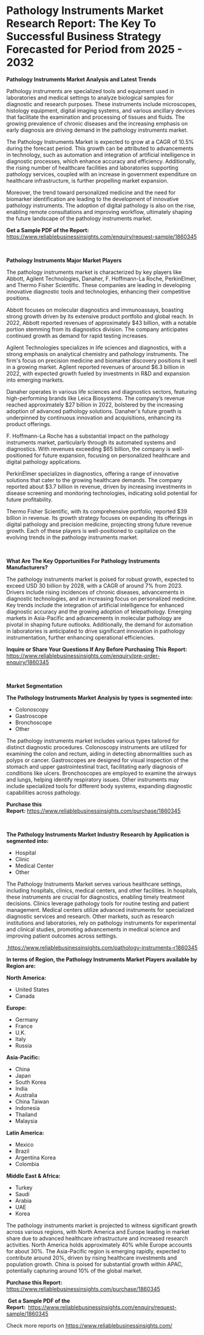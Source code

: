 <p><h1>Pathology Instruments Market Research Report: The Key To Successful Business Strategy Forecasted for Period from 2025 - 2032</h1></p><p><strong>Pathology Instruments Market Analysis and Latest Trends</strong></p>
<p><p>Pathology instruments are specialized tools and equipment used in laboratories and medical settings to analyze biological samples for diagnostic and research purposes. These instruments include microscopes, histology equipment, digital imaging systems, and various ancillary devices that facilitate the examination and processing of tissues and fluids. The growing prevalence of chronic diseases and the increasing emphasis on early diagnosis are driving demand in the pathology instruments market.</p><p>The Pathology Instruments Market is expected to grow at a CAGR of 10.5% during the forecast period. This growth can be attributed to advancements in technology, such as automation and integration of artificial intelligence in diagnostic processes, which enhance accuracy and efficiency. Additionally, the rising number of healthcare facilities and laboratories supporting pathology services, coupled with an increase in government expenditure on healthcare infrastructure, is further propelling market expansion.</p><p>Moreover, the trend toward personalized medicine and the need for biomarker identification are leading to the development of innovative pathology instruments. The adoption of digital pathology is also on the rise, enabling remote consultations and improving workflow, ultimately shaping the future landscape of the pathology instruments market.</p></p>
<p><strong>Get a Sample PDF of the Report:&nbsp;</strong> <a href="https://www.reliablebusinessinsights.com/enquiry/request-sample/1860345?utm_campaign=2769&utm_medium=2&utm_source=Github&utm_content=ia&utm_term=03032025&utm_id=pathology-instruments">https://www.reliablebusinessinsights.com/enquiry/request-sample/1860345</a></p>
<p>&nbsp;</p>
<p><strong>Pathology Instruments Major Market Players</strong></p>
<p><p>The pathology instruments market is characterized by key players like Abbott, Agilent Technologies, Danaher, F. Hoffmann-La Roche, PerkinElmer, and Thermo Fisher Scientific. These companies are leading in developing innovative diagnostic tools and technologies, enhancing their competitive positions.</p><p>Abbott focuses on molecular diagnostics and immunoassays, boasting strong growth driven by its extensive product portfolio and global reach. In 2022, Abbott reported revenues of approximately $43 billion, with a notable portion stemming from its diagnostics division. The company anticipates continued growth as demand for rapid testing increases.</p><p>Agilent Technologies specializes in life sciences and diagnostics, with a strong emphasis on analytical chemistry and pathology instruments. The firm's focus on precision medicine and biomarker discovery positions it well in a growing market. Agilent reported revenues of around $6.3 billion in 2022, with expected growth fueled by investments in R&D and expansion into emerging markets.</p><p>Danaher operates in various life sciences and diagnostics sectors, featuring high-performing brands like Leica Biosystems. The company’s revenue reached approximately $27 billion in 2022, bolstered by the increasing adoption of advanced pathology solutions. Danaher's future growth is underpinned by continuous innovation and acquisitions, enhancing its product offerings.</p><p>F. Hoffmann-La Roche has a substantial impact on the pathology instruments market, particularly through its automated systems and diagnostics. With revenues exceeding $65 billion, the company is well-positioned for future expansion, focusing on personalized healthcare and digital pathology applications.</p><p>PerkinElmer specializes in diagnostics, offering a range of innovative solutions that cater to the growing healthcare demands. The company reported about $3.7 billion in revenue, driven by increasing investments in disease screening and monitoring technologies, indicating solid potential for future profitability.</p><p>Thermo Fisher Scientific, with its comprehensive portfolio, reported $39 billion in revenue. Its growth strategy focuses on expanding its offerings in digital pathology and precision medicine, projecting strong future revenue growth. Each of these players is well-positioned to capitalize on the evolving trends in the pathology instruments market.</p></p>
<p>&nbsp;</p>
<p><strong>What Are The Key Opportunities For Pathology Instruments Manufacturers?</strong></p>
<p><p>The pathology instruments market is poised for robust growth, expected to exceed USD 30 billion by 2028, with a CAGR of around 7% from 2023. Drivers include rising incidences of chronic diseases, advancements in diagnostic technologies, and an increasing focus on personalized medicine. Key trends include the integration of artificial intelligence for enhanced diagnostic accuracy and the growing adoption of telepathology. Emerging markets in Asia-Pacific and advancements in molecular pathology are pivotal in shaping future outlooks. Additionally, the demand for automation in laboratories is anticipated to drive significant innovation in pathology instrumentation, further enhancing operational efficiencies.</p></p>
<p><strong>Inquire or Share Your Questions If Any Before Purchasing This Report:</strong> <a href="https://www.reliablebusinessinsights.com/enquiry/pre-order-enquiry/1860345?utm_campaign=2769&utm_medium=2&utm_source=Github&utm_content=ia&utm_term=03032025&utm_id=pathology-instruments">https://www.reliablebusinessinsights.com/enquiry/pre-order-enquiry/1860345</a></p>
<p>&nbsp;</p>
<p><strong>Market Segmentation</strong></p>
<p><strong>The Pathology Instruments Market Analysis by types is segmented into:</strong></p>
<p><ul><li>Colonoscopy</li><li>Gastroscope</li><li>Bronchoscope</li><li>Other</li></ul></p>
<p><p>The pathology instruments market includes various types tailored for distinct diagnostic procedures. Colonoscopy instruments are utilized for examining the colon and rectum, aiding in detecting abnormalities such as polyps or cancer. Gastroscopes are designed for visual inspection of the stomach and upper gastrointestinal tract, facilitating early diagnosis of conditions like ulcers. Bronchoscopes are employed to examine the airways and lungs, helping identify respiratory issues. Other instruments may include specialized tools for different body systems, expanding diagnostic capabilities across pathology.</p></p>
<p><strong>Purchase this Report:&nbsp;</strong><a href="https://www.reliablebusinessinsights.com/purchase/1860345?utm_campaign=2769&utm_medium=2&utm_source=Github&utm_content=ia&utm_term=03032025&utm_id=pathology-instruments">https://www.reliablebusinessinsights.com/purchase/1860345</a></p>
<p>&nbsp;</p>
<p><strong>The Pathology Instruments Market Industry Research by Application is segmented into:</strong></p>
<p><ul><li>Hospital</li><li>Clinic</li><li>Medical Center</li><li>Other</li></ul></p>
<p><p>The Pathology Instruments Market serves various healthcare settings, including hospitals, clinics, medical centers, and other facilities. In hospitals, these instruments are crucial for diagnostics, enabling timely treatment decisions. Clinics leverage pathology tools for routine testing and patient management. Medical centers utilize advanced instruments for specialized diagnostic services and research. Other markets, such as research institutions and laboratories, rely on pathology instruments for experimental and clinical studies, promoting advancements in medical science and improving patient outcomes across settings.</p></p>
<p><a href="https://www.reliablebusinessinsights.com/pathology-instruments-r1860345?utm_campaign=2769&utm_medium=2&utm_source=Github&utm_content=ia&utm_term=03032025&utm_id=pathology-instruments">&nbsp;https://www.reliablebusinessinsights.com/pathology-instruments-r1860345</a></p>
<p><strong>In terms of Region, the Pathology Instruments Market Players available by Region are:</strong></p>
<p>
    <p> <strong> North America: </strong>
        <ul>
            <li>United States</li>
            <li>Canada</li>
        </ul>
        </p> 
    <p> <strong> Europe: </strong>
        <ul>
            <li>Germany</li>
            <li>France</li>
            <li>U.K.</li>
            <li>Italy</li>
            <li>Russia</li>
        </ul>
        </p> 
    <p> <strong> Asia-Pacific: </strong>
        <ul>
            <li>China</li>
            <li>Japan</li>
            <li>South Korea</li>
            <li>India</li>
            <li>Australia</li>
            <li>China Taiwan</li>
            <li>Indonesia</li>
            <li>Thailand</li>
            <li>Malaysia</li>
        </ul>
        </p> 
    <p> <strong> Latin America: </strong>
        <ul>
            <li>Mexico</li>
            <li>Brazil</li>
            <li>Argentina Korea</li>
            <li>Colombia</li>
        </ul>
        </p> 
    <p> <strong> Middle East & Africa: </strong>
        <ul>
            <li>Turkey</li>
            <li>Saudi</li>
            <li>Arabia</li>
            <li>UAE</li>
            <li>Korea</li>
        </ul>
    </p>
    </p>
<p><p>The pathology instruments market is projected to witness significant growth across various regions, with North America and Europe leading in market share due to advanced healthcare infrastructure and increased research activities. North America holds approximately 40% while Europe accounts for about 30%. The Asia-Pacific region is emerging rapidly, expected to contribute around 20%, driven by rising healthcare investments and population growth. China is poised for substantial growth within APAC, potentially capturing around 10% of the global market.</p></p>
<p><strong>Purchase this Report: </strong><a href="https://www.reliablebusinessinsights.com/purchase/1860345?utm_campaign=2769&utm_medium=2&utm_source=Github&utm_content=ia&utm_term=03032025&utm_id=pathology-instruments">https://www.reliablebusinessinsights.com/purchase/1860345</a></p>
<p>&nbsp;<strong>Get a Sample PDF of the Report:&nbsp;&nbsp;</strong><a href="https://www.reliablebusinessinsights.com/enquiry/request-sample/1860345?utm_campaign=2769&utm_medium=2&utm_source=Github&utm_content=ia&utm_term=03032025&utm_id=pathology-instruments">https://www.reliablebusinessinsights.com/enquiry/request-sample/1860345</a></p>
<p><strong></strong></p>
<p>Check more reports on <a href="https://www.reliablebusinessinsights.com/?utm_campaign=2769&utm_medium=2&utm_source=Github&utm_content=ia&utm_term=03032025&utm_id=pathology-instruments">https://www.reliablebusinessinsights.com/</a></p>